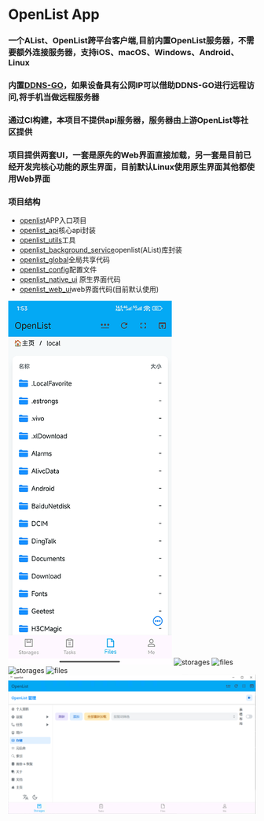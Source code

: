 # OpenList App
### 一个AList、OpenList跨平台客户端,目前内置OpenList服务器，不需要额外连接服务器，支持iOS、macOS、Windows、Android、Linux

### 内置[DDNS-GO](https://github.com/jeessy2/ddns-go)，如果设备具有公网IP可以借助DDNS-GO进行远程访问,将手机当做远程服务器

### 通过CI构建，本项目不提供api服务器，服务器由上游OpenList等社区提供
### 项目提供两套UI，一套是原先的Web界面直接加载，另一套是目前已经开发完核心功能的原生界面，目前默认Linux使用原生界面其他都使用Web界面
### 项目结构
* [openlist](/lib/main.dart)APP入口项目
* [openlist_api](/openlist_api)核心api封装
* [openlist_utils](/openlist_utils)工具
* [openlist_background_service](/openlist_background_service)openlist(AList)库封装
* [openlist_global](/openlist_global)全局共享代码
* [openlist_config](/openlist_config)配置文件
* [openlist_native_ui](/openlist_native_ui) 原生界面代码
* [openlist_web_ui](/openlist_web_ui)web界面代码(目前默认使用)

![files](assets/images/android/files.png) ![storages](assets/images/macos/storages.png) ![files](assets/images/macos/files.png) ![storages](assets/images/ios/storages.png) ![files](assets/images/ios/files.png) ![storages](assets/images/windows/storages.png)
